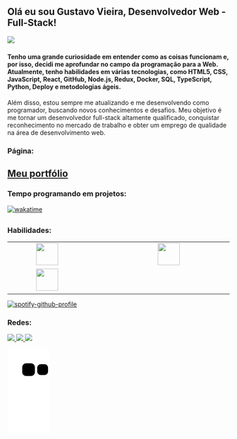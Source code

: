 <img
  height="auto" width="auto"
  src="https://media.licdn.com/dms/image/D4D16AQG9FCZeRxkZfw/profile-displaybackgroundimage-shrink_350_1400/0/1671031063512?e=1684972800&v=beta&t=dczfvGDlH6c3s3PpUWajb3BCswsrqIwGRcU8FJ4Riy0"
  data-canonical-src="[https://www.vectorlogo.zone/logos/eslint/eslint-icon.svg](https://media.licdn.com/dms/image/D4D16AQG9FCZeRxkZfw/profile-displaybackgroundimage-shrink_350_1400/0/1671031063512?e=1684972800&v=beta&t=dczfvGDlH6c3s3PpUWajb3BCswsrqIwGRcU8FJ4Riy0)"
  alt=""
/>
## Olá eu sou Gustavo Vieira, Desenvolvedor Web - Full-Stack!
![](https://komarev.com/ghpvc/?username=Gusvioli&label=PROFILE+VIEWS)
#### Tenho uma grande curiosidade em entender como as coisas funcionam e, por isso, decidi me aprofundar no campo da programação para a Web. Atualmente, tenho habilidades em várias tecnologias, como HTML5, CSS, JavaScript, React, GitHub, Node.js, Redux, Docker, SQL, TypeScript, Python, Deploy e metodologias ágeis.

Além disso, estou sempre me atualizando e me desenvolvendo como programador, buscando novos conhecimentos e desafios. Meu objetivo é me tornar um desenvolvedor full-stack altamente qualificado, conquistar reconhecimento no mercado de trabalho e obter um emprego de qualidade na área de desenvolvimento web.

### Página:
## <a href="https://gusvioli.github.io/">Meu portfólio</a>
  
### Tempo programando em projetos:

[![wakatime](https://wakatime.com/badge/user/188f7802-a63a-4659-96ff-2ab3525b4eae.svg)](https://wakatime.com/@188f7802-a63a-4659-96ff-2ab3525b4eae)
  

##
### Habilidades:
<table width="720px">
      <tbody>
      <tr valign="top">
          <td width="110px" align="center">
            <img
              height="auto" width="auto" src="https://www.vectorlogo.zone/logos/eslint/eslint-ar21.svg"
              data-canonical-src="https://www.vectorlogo.zone/logos/eslint/eslint-icon.svg"
              alt=""
            />
          </td>
          <td width="110px" align="center">
          <img
            height="50" width="50"
            src="https://camo.githubusercontent.com/7b7f04b16cc2d2d4a32985710e4d640985337a32bbb1e60cdacede2c8a4ae57b/68747470733a2f2f63646e2e776f726c64766563746f726c6f676f2e636f6d2f6c6f676f732f72656475782e737667"
            data-canonical-src="https://www.vectorlogo.zone/logos/eslint/eslint-icon.svg"
            alt=""
          />
        </td>
        <td width="110px" align="center">
          <img
            height="auto" width="auto"
            src="https://www.vectorlogo.zone/logos/jestjsio/jestjsio-ar21.svg"
            data-canonical-src="https://www.vectorlogo.zone/logos/eslint/eslint-icon.svg"
            alt=""
          />
        </td>
        <td width="110px" align="center">
          <img
            height="auto" width="auto"
            src="https://www.vectorlogo.zone/logos/javascript/javascript-ar21.svg"
            data-canonical-src="https://www.vectorlogo.zone/logos/eslint/eslint-icon.svg"
            alt=""
          />
        </td>
        <td width="110px" align="center">
          <img
            height="auto" width="auto"
            src="https://www.vectorlogo.zone/logos/github/github-ar21.svg"
            data-canonical-src="https://www.vectorlogo.zone/logos/eslint/eslint-icon.svg"
            alt=""
          />
        </td>
        <td width="110px" align="center">
          <img
            height="auto" width="auto"
            src="https://www.vectorlogo.zone/logos/git-scm/git-scm-ar21.svg"
            data-canonical-src="https://www.vectorlogo.zone/logos/eslint/eslint-icon.svg"
            alt=""
          />
        </td>
        <td width="110px" align="center">
          <img
            height="50" width="50"
            src="https://camo.githubusercontent.com/aa85cea585880ae694b4fe8dde116d092b8907d6351c71fcd76f00f7586fad72/68747470733a2f2f74657374696e672d6c6962726172792e636f6d2f696d672f6f63746f7075732d313238783132382e706e67"
            data-canonical-src="https://www.vectorlogo.zone/logos/eslint/eslint-icon.svg"
            alt=""
          />
        </td>
        <td width="110px" align="center">
          <img
            height="auto" width="auto"
            src="https://www.vectorlogo.zone/logos/reactjs/reactjs-ar21.svg"
            data-canonical-src="https://www.vectorlogo.zone/logos/eslint/eslint-icon.svg"
            alt=""
          />
        </td>
        <td width="110px" align="center">
          <img
            height="auto" width="auto"
            src="https://www.vectorlogo.zone/logos/w3_css/w3_css-ar21.svg"
            data-canonical-src="https://www.vectorlogo.zone/logos/eslint/eslint-icon.svg"
            alt=""
          />
        </td>
        </tr>
      <tr valign="top">
        <td width="110px" align="center">
          <img
            height="auto" width="auto"
            src="https://www.vectorlogo.zone/logos/w3_html5/w3_html5-ar21.svg"
            data-canonical-src="https://www.vectorlogo.zone/logos/eslint/eslint-icon.svg"
            alt=""
          />
        </td>
        <td width="110px" align="center">
          <img
            height="50" width="50"
            src="https://www.vectorlogo.zone/logos/docker/docker-official.svg"
            data-canonical-src="https://www.vectorlogo.zone/logos/eslint/eslint-icon.svg"
            alt=""
          />
        </td>
        <td width="110px" align="center">
          <img
            height="auto" width="auto"
            src="https://www.vectorlogo.zone/logos/mysql/mysql-official.svg"
            data-canonical-src="https://www.vectorlogo.zone/logos/eslint/eslint-icon.svg"
            alt=""
          />
        </td>
        <td width="110px" align="center">
          <img
            height="auto" width="auto"
            src="https://www.vectorlogo.zone/logos/mongodb/mongodb-ar21.svg"
            data-canonical-src="https://www.vectorlogo.zone/logos/eslint/eslint-icon.svg"
            alt=""
          />
        </td>
        <td width="110px" align="center">
          <img
            height="auto" width="auto"
            src="https://www.vectorlogo.zone/logos/sequelizejs/sequelizejs-ar21.svg"
            data-canonical-src="https://www.vectorlogo.zone/logos/eslint/eslint-icon.svg"
            alt=""
          />
        </td>
        <td width="110px" align="center">
          <img
            height="auto" width="auto"
            src="https://www.vectorlogo.zone/logos/nodejs/nodejs-ar21.svg"
            data-canonical-src="https://www.vectorlogo.zone/logos/eslint/eslint-icon.svg"
            alt=""
          />
        </td>
        <td width="110px" align="center">
          <img
            height="auto" width="auto"
            src="https://www.vectorlogo.zone/logos/typescriptlang/typescriptlang-ar21.svg"
            data-canonical-src="https://www.vectorlogo.zone/logos/eslint/eslint-icon.svg"
            alt=""
          />
        </td>
        <td width="110px" align="center">
          <img
            height="auto" width="auto"
            src="https://www.vectorlogo.zone/logos/python/python-ar21.svg"
            data-canonical-src="https://www.vectorlogo.zone/logos/eslint/eslint-icon.svg"
            alt=""
          />
        </td>
      </tr>
    </tbody>
</table>
  
[![spotify-github-profile](https://spotify-github-profile.vercel.app/api/view?uid=31beuurb6m4k377yb7c4grxes4ze&cover_image=true&theme=default&show_offline=false&background_color=121212&interchange=false)](https://github.com/kittinan/spotify-github-profile)  

### Redes:
 
<div> 
  <a href="https://www.instagram.com/kalyel2017/" target="_blank">
    <img src="https://img.shields.io/badge/-Instagram-%23E4405F?style=for-the-badge&logo=instagram&logoColor=white" target="_blank">
  </a>
 	<a href = "mailto:gustavovieiradeoliveira@gmail.com">
      <img src="https://img.shields.io/badge/-Gmail-%23333?style=for-the-badge&logo=gmail&logoColor=white" target="_blank">
  </a>
  <a href="https://www.linkedin.com/in/gustavo-vieira-7a52b96a/" target="_blank">
    <img src="https://img.shields.io/badge/-LinkedIn-%230077B5?style=for-the-badge&logo=linkedin&logoColor=white" target="_blank">
  </a> 
  
 ![Snake animation](https://github.com/Gusvioli/Gusvioli/blob/output/github-contribution-grid-snake.svg)
</div>
 
